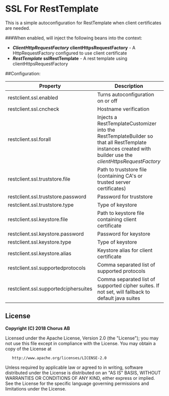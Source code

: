 # SSL For RestTemplate

This is a simple autoconfiguration for RestTemplate when client certificates are needed.

###When enabled, will inject the following beans into the context:
* ***ClientHttpRequestFactory* clientHttpsRequestFactory** - A HttpRequestFactory configured to use client certificate 
* ***RestTemplate* sslRestTemplate** - A rest template using clientHttpsRequestFactory

##Configuration:

| Property | Description | Default |
|---|---|---|
|restclient.ssl.enabled|Turns autoconfiguration on or off|true|
|restclient.ssl.cncheck|Hostname verification|true|
|restclient.ssl.forall|Injects a RestTemplateCustomizer into the RestTemplateBuilder so that all RestTemplate instances created with builder use the *clientHttpsRequestFactory*|false|
|restclient.ssl.truststore.file|Path to truststore file (containing CA's or trusted server certificates)|*null*|
|restclient.ssl.truststore.password|Password for truststore|*null*|
|restclient.ssl.truststore.type|Type of keystore|PKCS12|
|restclient.ssl.keystore.file|Path to keystore file containing client certificate|*null*|
|restclient.ssl.keystore.password|Password for keystore|*null*|
|restclient.ssl.keystore.type|Type of keystore|PKCS12|
|restclient.ssl.keystore.alias|Keystore alias for client certificate|"1"|
|restclient.ssl.supportedprotocols|Comma separated list of supported protocols|"TLSv1.2"|
|restclient.ssl.supportedciphersuites|Comma separated list of supported cipher suites. If not set, will fallback to default java suites|*null*|

## License

 **Copyright (C) 2018 Chorus AB**

 Licensed under the Apache License, Version 2.0 (the "License");
 you may not use this file except in compliance with the License.
 You may obtain a copy of the License at
  
       http://www.apache.org/licenses/LICENSE-2.0
  
 Unless required by applicable law or agreed to in writing, software
 distributed under the License is distributed on an "AS IS" BASIS,
 WITHOUT WARRANTIES OR CONDITIONS OF ANY KIND, either express or implied.
 See the License for the specific language governing permissions and
 limitations under the License.